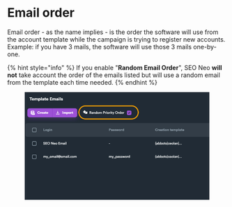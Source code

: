 # Email order

Email order - as the name implies - is the order the software will use from the account template while the campaign is trying to register new accounts. Example: if you have 3 mails, the software will use those 3 mails one-by-one.

{% hint style="info" %}
If you enable "**Random Email Order**", SEO Neo **will not** take account the order of the emails listed but will use a random email from the template each time needed.
{% endhint %}

<figure><img src="../../.gitbook/assets/email random order (1).jpg" alt=""><figcaption></figcaption></figure>
